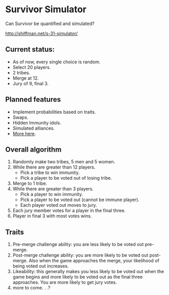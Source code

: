 # Survivor Simulator

Can Survivor be quantified and simulated?

http://shiffman.net/s-31-simulator/

## Current status:

* As of now, every single choice is random.
* Select 20 players.
* 2 tribes.
* Merge at 12.
* Jury of 9, final 3.

## Planned features
* Implement probabilities based on traits.
* Swaps.
* Hidden Immunity idols.
* Simulated alliances.
* [More here](https://github.com/shiffman/s-31-simulator/issues).

## Overall algorithm
1. Randomly make two tribes, 5 men and 5 women.
2. While there are greater than 12 players.
    * Pick a tribe to win immunity.
    * Pick a player to be voted out of losing tribe.
3. Merge to 1 tribe.
4. While there are greater than 3 players.
    * Pick a player to win immunity.
    * Pick a player to be voted out (cannot be immune player).
    * Each player voted out moves to jury.
5. Each jury member votes for a player in the final three.
6. Player in final 3 with most votes wins.

## Traits
1. Pre-merge challenge ability: you are less likely to be voted out pre-merge.
2. Post-merge challenge ability: you are more likely to be voted out post-merge.  Also when the game approaches the merge, your likelihood of being voted out increases.
3. Likeability: this generally makes you less likely to be voted out when the game begins and more likely to be voted out as the final three approaches.  You are more likely to get jury votes.
4. more to come. .  .?
